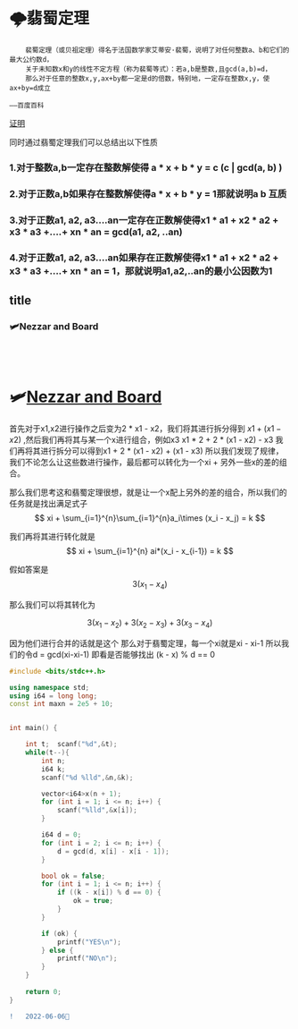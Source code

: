    #  🌩️翡蜀定理
   
        裴蜀定理（或贝祖定理）得名于法国数学家艾蒂安·裴蜀，说明了对任何整数a、b和它们的最大公约数d，
        关于未知数x和y的线性不定方程（称为裴蜀等式）：若a,b是整数,且gcd(a,b)=d，
        那么对于任意的整数x,y,ax+by都一定是d的倍数，特别地，一定存在整数x,y，使ax+by=d成立
                                                                                ——百度百科
                                                                                
  [证明](https://www.bilibili.com/video/BV1yi4y1t7n8)
        
        
  同时通过翡蜀定理我们可以总结出以下性质
  
  ###  1.对于整数a,b一定存在整数解使得 a * x + b * y = c    (c | gcd(a, b) )
  ###  2.对于正数a,b如果存在整数解使得a * x + b * y = 1那就说明a b 互质
  ###  3.对于正数a1, a2, a3....an一定存在正数解使得x1 * a1 + x2 * a2 + x3 * a3 +....+ xn * an = gcd(a1, a2, ..an)
  ###  4.对于正数a1, a2, a3....an如果存在正数解使得x1 * a1 + x2 * a2 + x3 * a3 +....+ xn * an = 1，那就说明a1,a2,..an的最小公因数为1
  
 <span id="jump0"></span> 
  
 ## title
 
   ### 🛩️Nezzar and Board
   
<br>
<br>

  # 🛩️[Nezzar and Board](https://codeforces.com/contest/1477/problem/A?f0a28=1)
  
    
   首先对于x1,x2进行操作之后变为2 * x1 - x2，我们将其进行拆分得到 $x1 + (x1 - x2)$ ,然后我们再将其与某一个x进行组合，例如x3
   x1 * 2 + 2 * (x1 - x2) - x3 我们再将其进行拆分可以得到x1 + 2 * (x1 - x2) + (x1 - x3)
   所以我们发现了规律，我们不论怎么让这些数进行操作，最后都可以转化为一个xi + 另外一些x的差的组合。 
   
   那么我们思考这和翡蜀定理很想，就是让一个x配上另外的差的组合，所以我们的任务就是找出满足式子
$$ xi + \sum_{i=1}^{n}\sum_{i=1}^{n}a_i\times (x_i - x_j) = k $$
  
  我们再将其进行转化就是
$$ xi + \sum_{i=1}^{n} ai*(x_i - x_{i-1}) = k $$
  
 假如答案是
 $$  3(x_1 - x_4) $$
 
 那么我们可以将其转化为
 
 $$ 3(x_1 - x_2) + 3(x_2-x_3) + 3(x_3 - x_4) $$
 
 因为他们进行合并的话就是这个
  那么对于翡蜀定理，每一个xi就是xi - xi-1
  所以我们的令d = gcd(xi-xi-1)
  即看是否能够找出 (k - x) % d == 0
 
 
```C++
#include <bits/stdc++.h>

using namespace std;
using i64 = long long;
const int maxn = 2e5 + 10;


int main() {

    int t;  scanf("%d",&t);
    while(t--){
        int n;
        i64 k; 
        scanf("%d %lld",&n,&k);

        vector<i64>x(n + 1);
        for (int i = 1; i <= n; i++) {
            scanf("%lld",&x[i]);
        }

        i64 d = 0;
        for (int i = 2; i <= n; i++) {
            d = gcd(d, x[i] - x[i - 1]);
        }

        bool ok = false;
        for (int i = 1; i <= n; i++) {
            if ((k - x[i]) % d == 0) {
                ok = true;
            }
        }

        if (ok) {
            printf("YES\n");
        } else {
            printf("NO\n");
        }
    }
    
    return 0;
}
```

```diff
!   2022-06-06🍩
```
